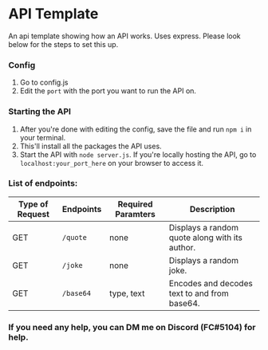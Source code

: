 # API Template

An api template showing how an API works. Uses express.
Please look below for the steps to set this up.

### Config

1. Go to config.js
2. Edit the `port` with the port you want to run the API on.

### Starting the API

1. After you're done with editing the config, save the file and run `npm i` in your terminal.
2. This'll install all the packages the API uses.
3. Start the API with `node server.js`. If you're locally hosting the API, go to `localhost:your_port_here` on your browser to access it.

### List of endpoints:

| Type of Request | Endpoints | Required Paramters | Description                                    |
| --------------- | --------- | ------------------ | ---------------------------------------------- |
| GET             | `/quote`  | none               | Displays a random quote along with its author. |
| GET             | `/joke`   | none               | Displays a random joke.                        |
| GET             | `/base64` | type, text         | Encodes and decodes text to and from base64.   |

### If you need any help, you can DM me on Discord (FC#5104) for help.
